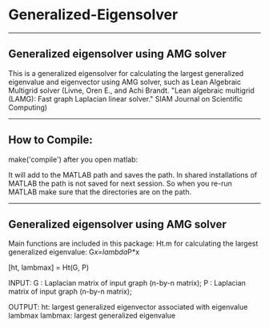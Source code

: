 # Generalized-Eigensolver
--------------------------------------------------------------------------------------------
Generalized eigensolver using AMG solver
-------------------------------------------------------------------------------------------
This is a generalized eigensolver for calculating the largest generalized eigenvalue and eigenvector using AMG solver, such as Lean Algebraic Multigrid solver (Livne, Oren E., and Achi Brandt. "Lean algebraic multigrid (LAMG): Fast graph Laplacian linear solver." SIAM Journal on Scientific Computing)


--------------------------------------------------------------------------------------------
How to Compile:
-------------------------------------------------------------------------------------------

make('compile') after you open matlab:

It will add to the MATLAB path and saves the path. In shared installations of MATLAB
the path is not saved for next session. So when you re-run MATLAB make sure that the directories are on the path. 


--------------------------------------------------------------------------------------------
Generalized eigensolver using AMG solver
-------------------------------------------------------------------------------------------
Main functions are included in this package: 
Ht.m for calculating the largest generalized eigenvalue: G*x=lambda*P*x


[ht, lambmax] = Ht(G, P)
 
INPUT:
G : Laplacian matrix of input graph (n-by-n matrix);
P : Laplacian matrix of input graph (n-by-n matrix);

OUTPUT:
ht: 		largest generalized eigenvector associated with eigenvalue lambmax
lambmax:    largest generalized eigenvalue 
